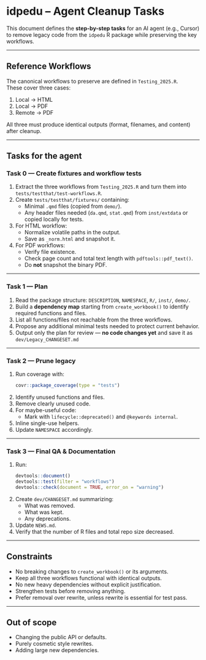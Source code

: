 # idpedu – Agent Cleanup Tasks

This document defines the **step-by-step tasks** for an AI agent (e.g., Cursor) to remove legacy code from the `idpedu` R package while preserving the key workflows.

---

## Reference Workflows

The canonical workflows to preserve are defined in `Testing_2025.R`.  
These cover three cases:
1. Local → HTML
2. Local → PDF
3. Remote → PDF

All three must produce identical outputs (format, filenames, and content) after cleanup.

---

## **Tasks for the agent**

### **Task 0 — Create fixtures and workflow tests**
1. Extract the three workflows from `Testing_2025.R` and turn them into `tests/testthat/test-workflows.R`.
2. Create `tests/testthat/fixtures/` containing:
   - Minimal `.qmd` files (copied from `demo/`).
   - Any header files needed (`da.qmd`, `stat.qmd`) from `inst/extdata` or copied locally for tests.
3. For HTML workflow:
   - Normalize volatile paths in the output.
   - Save as `_norm.html` and snapshot it.
4. For PDF workflows:
   - Verify file existence.
   - Check page count and total text length with `pdftools::pdf_text()`.
   - Do **not** snapshot the binary PDF.

---

### **Task 1 — Plan**
1. Read the package structure: `DESCRIPTION`, `NAMESPACE`, `R/`, `inst/`, `demo/`.
2. Build a **dependency map** starting from `create_workbook()` to identify required functions and files.
3. List all functions/files not reachable from the three workflows.
4. Propose any additional minimal tests needed to protect current behavior.
5. Output only the plan for review — **no code changes yet** and save it as `dev/Legacy_CHANGESET.md`

---

### **Task 2 — Prune legacy**
1. Run coverage with:
   ```r
   covr::package_coverage(type = "tests")
   ```
2. Identify unused functions and files.
3. Remove clearly unused code.
4. For maybe-useful code:
   - Mark with `lifecycle::deprecated()` and `@keywords internal`.
5. Inline single-use helpers.
6. Update `NAMESPACE` accordingly.

---

### **Task 3 — Final QA & Documentation**
1. Run:
   ```r
   devtools::document()
   devtools::test(filter = "workflows")
   devtools::check(document = TRUE, error_on = "warning")
   ```
2. Create `dev/CHANGESET.md` summarizing:
   - What was removed.
   - What was kept.
   - Any deprecations.
3. Update `NEWS.md`.
4. Verify that the number of R files and total repo size decreased.

---

## **Constraints**
- No breaking changes to `create_workbook()` or its arguments.
- Keep all three workflows functional with identical outputs.
- No new heavy dependencies without explicit justification.
- Strengthen tests before removing anything.
- Prefer removal over rewrite, unless rewrite is essential for test pass.

---

## **Out of scope**
- Changing the public API or defaults.
- Purely cosmetic style rewrites.
- Adding large new dependencies.
